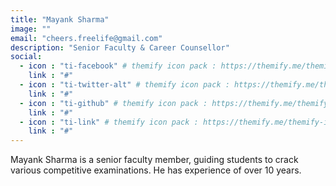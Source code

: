 ```yaml
---
title: "Mayank Sharma"
image: ""
email: "cheers.freelife@gmail.com"
description: "Senior Faculty & Career Counsellor"
social:
  - icon : "ti-facebook" # themify icon pack : https://themify.me/themify-icons
    link : "#"
  - icon : "ti-twitter-alt" # themify icon pack : https://themify.me/themify-icons
    link : "#"
  - icon : "ti-github" # themify icon pack : https://themify.me/themify-icons
    link : "#"
  - icon : "ti-link" # themify icon pack : https://themify.me/themify-icons
    link : "#"
---
```


Mayank Sharma is a senior faculty member, guiding students to crack various competitive examinations. He has experience of over 10 years. 